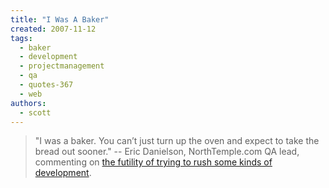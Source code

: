 ```yaml
---
title: "I Was A Baker"
created: 2007-11-12
tags: 
  - baker
  - development
  - projectmanagement
  - qa
  - quotes-367
  - web
authors: 
  - scott
---
```


> "I was a baker. You can’t just turn up the oven and expect to take the bread out sooner." \-- Eric Danielson, NorthTemple.com QA lead, commenting on [the futility of trying to rush some kinds of development](http://northtemple.com/1049).

